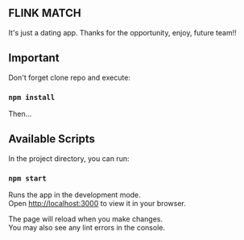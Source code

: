 ## FLINK MATCH 
 It's just a dating app. Thanks for the opportunity, enjoy, future team!!
 
## Important

Don't forget clone repo and execute:

### `npm install`

Then...

## Available Scripts

In the project directory, you can run:

### `npm start`

Runs the app in the development mode.\
Open [http://localhost:3000](http://localhost:3000) to view it in your browser.

The page will reload when you make changes.\
You may also see any lint errors in the console.


